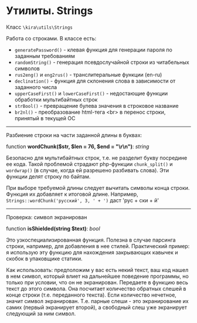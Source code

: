# Утилиты. Strings

Класс `\kira\utils\Strings`

Работа со строками. В классе есть:

- `generatePassword()` - клевая функция для генерации пароля по заданным требованиям
- `randomString()` - генерация псевдослучайной строки из читабельных символов
- `rus2eng()` и `eng2rus()` - транслитеральные функции (en-ru)
- `declination()` - функция для склонения слова в зависимости от заданного числа
- `upperCaseFirst()` и `lowerCaseFirst()` - недостающие функции обработки мультибайтных строк
- `strBool()` - превращение булева значения в строковое название
- `br2nl()` - преобразование html-тега \<br> в перенос строки, принятый в текущей ОС

---

Разбиение строки на части заданной длины в буквах:

function __wordChunk($str, $len = 76, $end = "\r\n")__: _string_

Безопасно для мультибайтных строк, т.е. не разделит букву посредине ее кода. Такой проблемой страдают php-функции `chunk_split()` и `wordwrap()` (в случае, когда ей разрешено разбивать слова). Эти функции делят строку по байтам.

При выборе требуемой длины следует вычитать символы конца строки. Функция их добавляет к итоговой длине.
Например, `Strings::wordChunk('русский', 3, ' + ')` даст 'рус + ски + й'

---

Проверка: символ экранирован

function __isShielded(string $text)__: _bool_

Это узкоспециализированная функция. Полезна в случае парсинга строки, например, для добавления в нее стилей. Практический пример: я использую эту функцию для нахождения закрывающих кавычек и скобок в упаковщике статики.

Как использовать: предположим у вас есть некий текст, ваш код нашел в нем символ, который влиет на дальнейшее поведение программы, но только при условии, что он не экранирован. Передаете в функцию весь текст до этого символа. Она посчитает количество обратных слешей в конце строки (т.е. переданного текста). Если количество нечетное, значит символ экранирован. Т.е. парные слеши - это экранирование их самих (первый экранирует второй), а свободный слеш уже экранирует следующий за ним символ.
